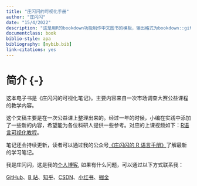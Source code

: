 ```yaml
---
title: "庄闪闪的可视化手册"
author: "庄闪闪"
date: "15/4/2022"
description: "这是用R的bookdown功能制作中文图书的模板，输出格式为bookdown::gitbook和bookdown::pdf_book."
documentclass: book
biblio-style: apa
bibliography: [mybib.bib]
link-citations: yes
---
```




# 简介 {-}

这本电子书是《庄闪闪的可视化笔记》。主要内容来自一次市场调查大赛公益课程的教学内容。





这个文稿主要是在一次公益课上整理出来的。经过一年的时候，小编在实践中添加了一些新的内容，希望能为各位科研人提供一些参考。对应的上课视频如下：[R语言可视化教程](https://www.bilibili.com/video/BV1MA411p7VR?spm_id_from=333.999.0.0)。

笔记还会持续更新，读者可以通过我的公众号[《庄闪闪的 R 语言手册》](https://zll-blog.netlify.app/images/wechat.png)了解最新的学习笔记。

我是庄闪闪，这是我的[个人博客](https://zll-blog.netlify.app/),
如果有什么问题，可以通过以下方式联系我：

[GitHub](https://github.com/liangliangzhuang)、[B 站](https://space.bilibili.com/226576305)、[知乎](https://www.zhihu.com/people/zhuangshanshan)、[CSDN](https://blog.csdn.net/qq_37379316?spm=1011.2124.3001.5343)、[小红书](https://www.xiaohongshu.com/user/profile/597fbfc15e87e755ab15dc26?xhsshare=WeixinSession&appuid=597fbfc15e87e755ab15dc26&apptime=1627016124)、[掘金](https://juejin.cn/user/1689330843128008)






